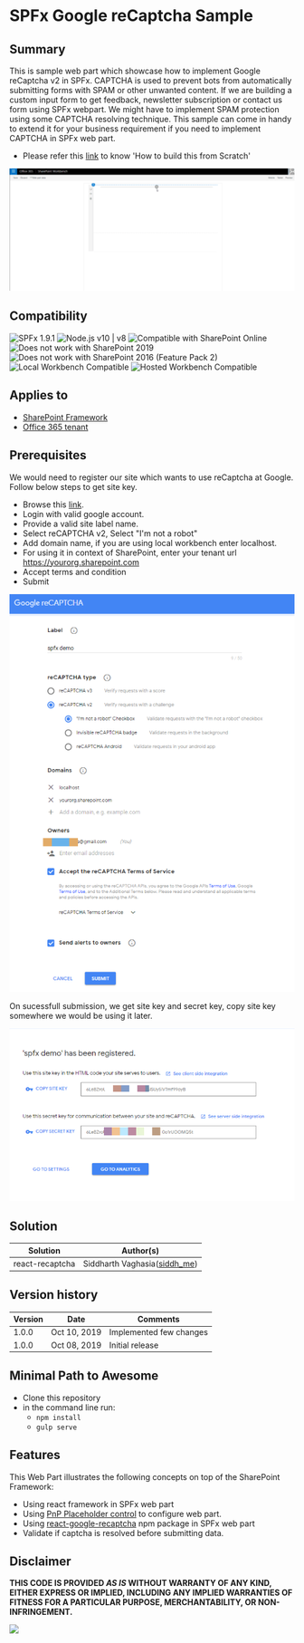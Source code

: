 # SPFx Google reCaptcha Sample

## Summary

This is sample web part which showcase how to implement Google reCaptcha v2 in SPFx. CAPTCHA is used to prevent bots from automatically submitting forms with SPAM or other unwanted content. If we are building a custom input form to get feedback, newsletter subscription or contact us form using SPFx webpart. We might have to implement SPAM protection using some CAPTCHA resolving technique. This sample can come in handy to extend it for your
business requirement if you need to implement CAPTCHA in SPFx web part.

* Please refer this [link](https://www.c-sharpcorner.com/article/google-recaptcha-in-sharepoint-framework-webpartspfx/) to know 'How to build this from Scratch'

![web part in action](screens/WebpartInAction.gif?raw=true "web part in action")


## Compatibility

![SPFx 1.9.1](https://img.shields.io/badge/SPFx-1.9.1-green.svg) 
![Node.js v10 | v8](https://img.shields.io/badge/Node.js-v10%20%7C%20v8-green.svg) 
![Compatible with SharePoint Online](https://img.shields.io/badge/SharePoint%20Online-Compatible-green.svg)
![Does not work with SharePoint 2019](https://img.shields.io/badge/SharePoint%20Server%202019-Incompatible-red.svg)
![Does not work with SharePoint 2016 (Feature Pack 2)](https://img.shields.io/badge/SharePoint%20Server%202016%20(Feature%20Pack%202)-Incompatible-red.svg "SharePoint Server 2016 Feature Pack 2 requires SPFx 1.1")
![Local Workbench Compatible](https://img.shields.io/badge/Local%20Workbench-Compatible-green.svg)
![Hosted Workbench Compatible](https://img.shields.io/badge/Hosted%20Workbench-Compatible-green.svg)

## Applies to

* [SharePoint Framework](https://docs.microsoft.com/sharepoint/dev/spfx/sharepoint-framework-overview)
* [Office 365 tenant](https://docs.microsoft.com/sharepoint/dev/spfx/set-up-your-developer-tenant)


## Prerequisites

We would need to register our site which wants to use reCaptcha at Google. Follow below steps to get site key. 

* Browse this [link](https://www.google.com/recaptcha/admin). 
* Login with valid google account.
* Provide a valid site label name.
* Select reCAPTCHA v2, Select "I'm not a robot"
* Add domain name, if you are using local workbench enter localhost. 
* For using it in context of SharePoint, enter your tenant url https://yourorg.sharepoint.com
* Accept terms and condition
* Submit

![Google recaptcha registration](screens/1.png?raw=true "Google recaptcha registration")

On sucessfull submission, we get site key and secret key, copy site key somewhere we would be using it later. 

![Google recaptcha registration](screens/2.png?raw=true "Google recaptcha registration")

## Solution

Solution|Author(s)
--------|---------
react-recaptcha | Siddharth Vaghasia([siddh_me](https://twitter.com/siddh_me/))

## Version history

Version|Date|Comments
-------|----|--------
1.0.0|Oct 10, 2019|Implemented few changes
1.0.0|Oct 08, 2019|Initial release


## Minimal Path to Awesome

* Clone this repository
* in the command line run:
  * `npm install`
  * `gulp serve`


## Features

This Web Part illustrates the following concepts on top of the SharePoint Framework:

* Using react framework in SPFx web part
* Using [PnP Placeholder control](https://sharepoint.github.io/sp-dev-fx-controls-react/controls/Placeholder/) to configure web part.
* Using [react-google-recaptcha](https://github.com/dozoisch/react-google-recaptcha) npm package in SPFx web part
* Validate if captcha is resolved before submitting data.


## Disclaimer

**THIS CODE IS PROVIDED *AS IS* WITHOUT WARRANTY OF ANY KIND, EITHER EXPRESS OR IMPLIED, INCLUDING ANY IMPLIED WARRANTIES OF FITNESS FOR A PARTICULAR PURPOSE, MERCHANTABILITY, OR NON-INFRINGEMENT.**


<img src="https://pnptelemetry.azurewebsites.net/sp-dev-fx-webparts/samples/react-recaptcha" />
